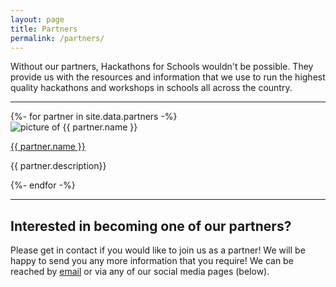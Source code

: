 ```yaml
---
layout: page
title: Partners
permalink: /partners/
---
```


Without our partners, Hackathons for Schools wouldn't be possible. They provide us with the resources and information that we use to run the highest quality hackathons and workshops in schools all across the country.

---

<div class="item-container">
  {%- for partner in site.data.partners -%}
  <div class="item">
    <img class="picture" src="/assets/img/partners/{{ partner.logo | relative_url }}" alt="picture of {{ partner.name }}">
    <div class="info">
      <a style="color=black;" href="{{ partner.site }}"><p class="name">{{ partner.name }}</p></a>
      <p class="description">{{ partner.description}}</p>
    </div>
  </div>
  {%- endfor -%}
</div>

---

## Interested in becoming one of our partners?
Please get in contact if you would like to join us as a partner! We will be happy to send you any more information that you require! We can be reached by [email](mailto:hello@hackathonsforschools.com "Email") or via any of our social media pages (below).
